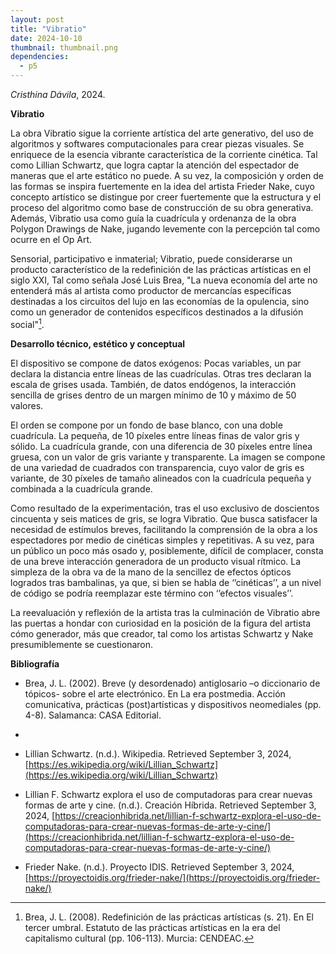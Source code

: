 ```yaml
---
layout: post
title: "Vibratio"
date: 2024-10-10
thumbnail: thumbnail.png
dependencies:
  - p5
---
```


<div id="div-sketch">
  <script type="text/javascript" src="sketch.js"></script>
</div>

_Cristhina Dávila_, 2024.

**Vibratio**

La obra Vibratio sigue la corriente artística del arte generativo, del uso de algoritmos y softwares computacionales para crear piezas visuales. Se enriquece de la esencia vibrante característica de la corriente cinética. Tal como Lillian Schwartz, que logra captar la atención del espectador de maneras que el arte estático no puede. A su vez, la composición y orden de las formas se inspira fuertemente en la idea del artista Frieder Nake, cuyo concepto artístico se distingue por creer fuertemente que la estructura y el proceso del algoritmo como base de construcción de su obra generativa. Además, Vibratio usa como guía la cuadrícula y ordenanza de la obra Polygon Drawings de Nake, jugando levemente con la percepción tal como ocurre en el Op Art.

Sensorial, participativo e inmaterial; Vibratio, puede considerarse un producto característico de la redefinición de las prácticas artísticas en el siglo XXI, Tal como señala José Luis Brea, "La nueva economía del arte no entenderá más al artista como productor de mercancías específicas destinadas a los circuitos del lujo en las economías de la opulencia, sino como un generador de contenidos específicos destinados a la difusión social"[^nota01].

**Desarrollo técnico, estético y conceptual**

El dispositivo se compone de datos exógenos: Pocas variables, un par declara la distancia entre líneas de las cuadrículas. Otras tres declaran la escala de grises usada. También, de datos endógenos, la interacción sencilla de grises dentro de un margen mínimo de 10 y máximo de 50 valores.

El orden se compone por un fondo de base blanco, con una doble cuadrícula. La pequeña, de 10 píxeles entre líneas finas de valor gris y sólido. La cuadrícula grande, con una diferencia de 30 píxeles entre línea gruesa, con un valor de gris variante y transparente. La imagen se compone de una variedad de cuadrados con transparencia, cuyo valor de gris es variante, de 30 píxeles de tamaño alineados con la cuadrícula pequeña y combinada a la cuadrícula grande.

Como resultado de la experimentación, tras el uso exclusivo de doscientos cincuenta y seis matices de gris, se logra Vibratio. Que busca satisfacer la necesidad de estímulos breves, facilitando la comprensión de la obra a los espectadores por medio de cinéticas simples y repetitivas. A su vez, para un público un poco más osado y, posiblemente, difícil de complacer, consta de una breve interacción  generadora de un producto visual rítmico. La simpleza de la obra va de la mano de la sencillez de efectos ópticos logrados tras bambalinas, ya que, si bien se habla de ‘’cinéticas’’, a un nivel de código se podría reemplazar este término con ‘’efectos visuales’’.

La reevaluación y reflexión de la artista tras la culminación de Vibratio abre las puertas a hondar con curiosidad en la posición de la figura del artista cómo generador, más que creador, tal como  los artistas Schwartz y  Nake presumiblemente se cuestionaron.

**Bibliografía**

- Brea, J. L. (2002). Breve (y desordenado) antiglosario –o diccionario de tópicos- sobre el arte electrónico. En La era postmedia. Acción comunicativa, prácticas (post)artísticas y dispositivos neomediales (pp. 4-8). Salamanca: CASA Editorial.

- [^nota01]: Brea, J. L. (2008). Redefinición de las prácticas artísticas (s. 21). En El tercer umbral. Estatuto de las prácticas artísticas en la era del capitalismo cultural (pp. 106-113). Murcia: CENDEAC.

- Lillian Schwartz. (n.d.). Wikipedia. Retrieved September 3, 2024, [https://es.wikipedia.org/wiki/Lillian_Schwartz](https://es.wikipedia.org/wiki/Lillian_Schwartz)

- Lillian F. Schwartz explora el uso de computadoras para crear nuevas formas de arte y cine. (n.d.). Creación Híbrida. Retrieved September 3, 2024, [https://creacionhibrida.net/lillian-f-schwartz-explora-el-uso-de-computadoras-para-crear-nuevas-formas-de-arte-y-cine/](https://creacionhibrida.net/lillian-f-schwartz-explora-el-uso-de-computadoras-para-crear-nuevas-formas-de-arte-y-cine/)

- Frieder Nake. (n.d.). Proyecto IDIS. Retrieved September 3, 2024, [https://proyectoidis.org/frieder-nake/](https://proyectoidis.org/frieder-nake/)
